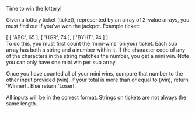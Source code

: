 Time to win the lottery!

Given a lottery ticket (ticket), represented by an array of 2-value arrays, you must find out if you've won the jackpot. Example ticket:

[ [ 'ABC', 65 ], [ 'HGR', 74 ], [ 'BYHT', 74 ] ]  
To do this, you must first count the 'mini-wins' on your ticket. Each sub array has both a string and a number within it. If the character code of any of the characters in the string matches the number, you get a mini win. Note you can only have one mini win per sub array.  

Once you have counted all of your mini wins, compare that number to the other input provided (win). If your total is more than or equal to (win), return 'Winner!'. Else return 'Loser!'.

All inputs will be in the correct format. Strings on tickets are not always the same length.
